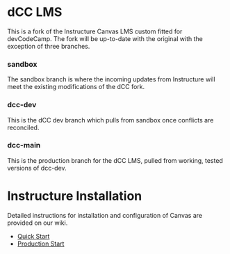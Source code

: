 # dCC LMS

This is a fork of the Instructure Canvas LMS custom fitted for devCodeCamp. The fork will be up-to-date with the original with the exception of three branches.

### sandbox
The sandbox branch is where the incoming updates from Instructure will meet the existing modifications of the dCC fork.

### dcc-dev
This is the dCC dev branch which pulls from sandbox once conflicts are reconciled.

### dcc-main
This is the production branch for the dCC LMS, pulled from working, tested versions of dcc-dev.

# Instructure Installation

Detailed instructions for installation and configuration of Canvas are provided
on our wiki.

 * [Quick Start](http://github.com/instructure/canvas-lms/wiki/Quick-Start)
 * [Production Start](http://github.com/instructure/canvas-lms/wiki/Production-Start)
